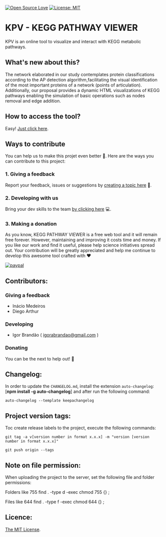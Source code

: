 [![Open Source Love](https://badges.frapsoft.com/os/v1/open-source.svg?v=103)](https://github.com/ellerbrock/open-source-badges/)
[![License: MIT](https://img.shields.io/badge/License-MIT-green.svg)](https://mit-licence.igorabrandao.com.br/)

# KPV - KEGG PATHWAY VIEWER
KPV is an online tool to visualize and interact with KEGG metabolic pathways.

## What's new about this?

The network elaborated in our study contemplates protein classifications according to the AP detection algorithm,facilitating the visual identification of the most important proteins of a network (points of articulation). Additionally, our proposal provides a dynamic HTML visualizations of KEGG pathways enabling the simulation of basic operations such as
nodes removal and edge addition.

## How to access the tool?

Easy! [Just click here](https://igorabrandao.com.br/kegg-pathway-bottleneck/).

## Ways to contribute

You can help us to make this projet even better :rocket:. Here are the ways you can contribute to this project:

### 1. Giving a feedback

Report your feedback, issues or suggestions by [creating a topic here](https://github.com/igorabrandao/kegg-network-viewer/issues) :punch:.

### 2. Developing with us

Bring your dev skills to the team [by clicking here](./includes/first-contributions/README.md) :computer:.

### 3. Making a donation

As you know, KEGG PATHWAY VIEWER is a free web tool and it will remain free forever. However, maintaining and improving it  costs time and money. If you like our work and find it useful, please help science initiatives spread out. Your contribution will be greatly appreciated and help me continue to develop this awesome tool crafted with :heart:

[![paypal](https://www.paypalobjects.com/en_US/i/btn/btn_donateCC_LG.gif)](https://www.paypal.com/cgi-bin/webscr?cmd=_s-xclick&hosted_button_id=7NV5RV8B2MTA4)

## Contributors:

### Giving a feedback

* Inácio Medeiros
* Diego Arthur

### Developing

* Igor Brandão ( igorabrandao@gmail.com )

### Donating

You can be the next to help out! :pray:

## Changelog:

In order to update the `CHANGELOG.md`, install the extension `auto-changelog`: [**npm install -g auto-changelog**] and after run the following command:

    auto-changelog --template keepachangelog

## Project version tags:

Toc create release labels to the project, execute the following commands:

    git tag -a v[version number in format x.x.x] -m "version [version number in format x.x.x]"

    git push origin --tags

## Note on file permission:

When uploading the project to the server, set the following file and folder permissions:

Folders like 755 find . -type d -exec chmod 755 {} \;

Files like 644 find . -type f -exec chmod 644 {} \;

## Licence:

[The MIT License](https://mit-licence.igorabrandao.com.br/).
